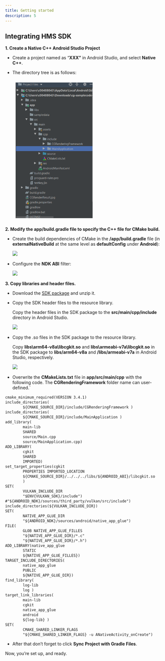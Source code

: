 ```yaml
---
title: Getting started
description: 5
---
```


## **Integrating HMS SDK**

**1. Create a Native C++ Android Studio Project**

- Create a project named as “**XXX”** in Android Studio, and select **Native C++**.

- The directory tree is as follows: 

  <div style="padding: 5px"><img style="width: 250.00px ; padding: 5px" src="https://raw.githubusercontent.com/bsragngr/gh-pages-cgkitskyvisioncodelab/gh-pages/assets/cg1.png">
  </div>
  
  

**2.  Modify the app/build.gradle file to specify the C++ file for CMake build.**

- Create the build dependencies of CMake in the **/app/build.gradle** file (in **externalNativeBuild** at the same level as **defaultConfig** under **Android**):

  ![](C:\Users\b00568925\Desktop\gh-pages-cgkitcodelab\assets\cg2.png)

- Configure the **NDK ABI** filter:

  ![](C:\Users\b00568925\Desktop\gh-pages-cgkitcodelab\assets\cg3.png)

**3. Copy libraries and header files.**

- Download the [SDK package](https://developer.huawei.com/consumer/en/doc/HMSCore-Library-V5/sdk-download-0000001050441521-V5) and unzip it. 

- Copy the SDK header files to the resource library.

  Copy the header files in the SDK package to the **src/main/cpp/include** directory in Android Studio.

  ![](C:\Users\b00568925\Desktop\gh-pages-cgkitcodelab\assets\cg4.png)

- Copy the .so files in the SDK package to the resource library.

  Copy **libs\arm64-v8a\libcgkit.so** and **libs\armeabi-v7a\libcgkit.so** in the SDK package to **libs/arm64-v8a** and **/libs/armeabi-v7a** in Android Studio, respectively.

   ![](C:\Users\b00568925\Desktop\gh-pages-cgkitcodelab\assets\cg5.png)

  

-  Overwrite the **CMakeLists.txt** file in **app/src/main/cpp** with the following code. The **CGRenderingFramework** folder name can user-defined.`

  ```
  cmake_minimum_required(VERSION 3.4.1)
  include_directories(
          ${CMAKE_SOURCE_DIR}/include/CGRenderingFramework )
  include_directories(
          ${CMAKE_SOURCE_DIR}/include/MainApplication )
  add_library(
          main-lib
          SHARED
          source/Main.cpp
          source/MainApplication.cpp)
  ADD_LIBRARY(
          cgkit
          SHARED
          IMPORTED)
  set_target_properties(cgkit
          PROPERTIES IMPORTED_LOCATION
          ${CMAKE_SOURCE_DIR}/../../../libs/${ANDROID_ABI}/libcgkit.so
          )
  SET(
          VULKAN_INCLUDE_DIR
          "$ENV{VULKAN_SDK}/include")
  #"${ANDROID_NDK}/sources/third_party/vulkan/src/include")
  include_directories(${VULKAN_INCLUDE_DIR})
  SET(
          NATIVE_APP_GLUE_DIR
          "${ANDROID_NDK}/sources/android/native_app_glue")
  FILE(
          GLOB NATIVE_APP_GLUE_FILLES
          "${NATIVE_APP_GLUE_DIR}/*.c"
          "${NATIVE_APP_GLUE_DIR}/*.h")
  ADD_LIBRARY(native_app_glue
          STATIC
          ${NATIVE_APP_GLUE_FILLES})
  TARGET_INCLUDE_DIRECTORIES(
          native_app_glue
          PUBLIC
          ${NATIVE_APP_GLUE_DIR})
  find_library(
          log-lib
          log )
  target_link_libraries(
          main-lib
          cgkit
          native_app_glue
          android
          ${log-lib} )
  SET(
          CMAKE_SHARED_LINKER_FLAGS
          "${CMAKE_SHARED_LINKER_FLAGS} -u ANativeActivity_onCreate")
  ```

- After that don’t forget to click **Sync Project with Gradle Files**.

Now, you’re set up, and ready.

